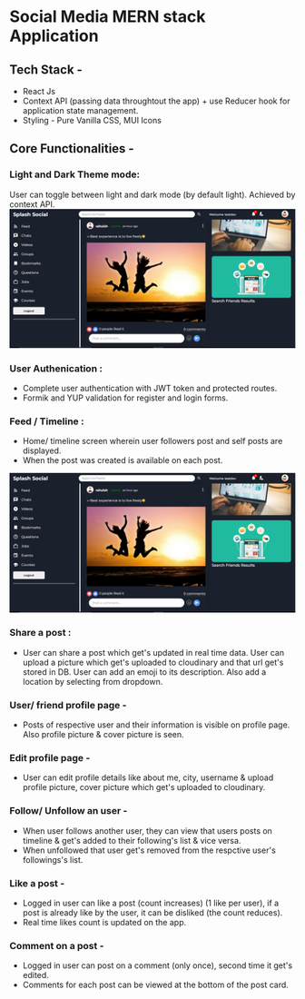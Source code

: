 # Social Media MERN stack Application

## Tech Stack -

- React Js
- Context API (passing data throughtout the app) + use Reducer hook for application state management.
- Styling - Pure Vanilla CSS, MUI Icons

## Core Functionalities -

### Light and Dark Theme mode:

User can toggle between light and dark mode (by default light). Achieved by context API.
![image info](./src/assets/readmeImages/2.png)

### User Authenication :

- Complete user authentication with JWT token and protected routes.
- Formik and YUP validation for register and login forms.

### Feed / Timeline :

- Home/ timeline screen wherein user followers post and self posts are displayed.
- When the post was created is available on each post.

![image info](./src/assets/readmeImages/2.png)

### Share a post :

- User can share a post which get's updated in real time data. User can upload a picture which get's uploaded to cloudinary and that url get's stored in DB. User can add an emoji to its description. Also add a location by selecting from dropdown.

### User/ friend profile page -

- Posts of respective user and their information is visible on profile page. Also profile picture & cover picture is seen.

### Edit profile page -

- User can edit profile details like about me, city, username & upload profile picture, cover picture which get's uploaded to cloudinary.

### Follow/ Unfollow an user -

- When user follows another user, they can view that users posts on timeline & get's added to their following's list & vice versa.
- When unfollowed that user get's removed from the respctive user's followings's list.

### Like a post -

- Logged in user can like a post (count increases) (1 like per user), if a post is already like by the user, it can be disliked (the count reduces).
- Real time likes count is updated on the app.

### Comment on a post -

- Logged in user can post on a comment (only once), second time it get's edited.
- Comments for each post can be viewed at the bottom of the post card.
